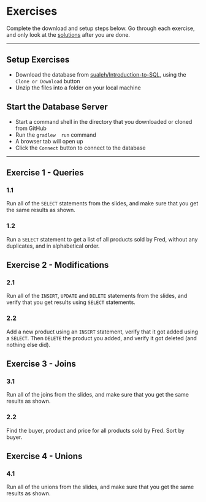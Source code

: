 # Exercises

Complete the download and setup steps below. Go through each exercise, and only look at the [solutions](Solutions.md) after you are done.

--------

## Setup Exercises

- Download the database from [sualeh/Introduction-to-SQL](https://github.com/sualeh/Introduction-to-SQL), using the `Clone or Download` button
- Unzip the files into a folder on your local machine

## Start the Database Server

- Start a command shell in the directory that you downloaded or cloned from GitHub
- Run the `gradlew  run` command
- A browser tab will open up
- Click the `Connect` button to connect to the database

--------

## Exercise 1 - Queries

### 1.1
Run all of the `SELECT` statements from the slides, and make sure that you get the same results as shown.

### 1.2
Run a `SELECT` statement to get a list of all products sold by Fred, without any duplicates, and in alphabetical order.

## Exercise 2 - Modifications

### 2.1
Run all of the `INSERT`, `UPDATE` and `DELETE` statements from the slides, and verify that you get results using `SELECT` statements.

### 2.2
Add a new product using an `INSERT` statement, verify that it got added using a `SELECT`. Then `DELETE` the product you added, and verify it got deleted (and nothing else did).

## Exercise 3 - Joins

### 3.1
Run all of the joins from the slides, and make sure that you get the same results as shown.

### 2.2
Find the buyer, product and price for all products sold by Fred. Sort by buyer.


## Exercise 4 - Unions

### 4.1
Run all of the unions from the slides, and make sure that you get the same results as shown.

